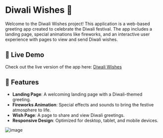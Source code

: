 # Diwali Wishes 🎇

Welcome to the Diwali Wishes project! This application is a web-based greeting app created to celebrate the Diwali festival. The app includes a landing page, special animations like fireworks, and an interactive user experience with pages to view and send Diwali wishes.

## 🌟 Live Demo

Check out the live version of the app here: [Diwali Wishes](https://benayaram.github.io/Diwali-wishes/)

## 🚀 Features

- **Landing Page**: A welcoming landing page with a Diwali-themed greeting.
- **Fireworks Animation**: Special effects and sounds to bring the festive atmosphere to life.
- **Wish Page**: A page to share and view Diwali greetings.
- **Responsive Design**: Optimized for desktop, tablet, and mobile devices.




![image](https://github.com/user-attachments/assets/22da6856-ddb4-455e-92e0-9879604993dd)
